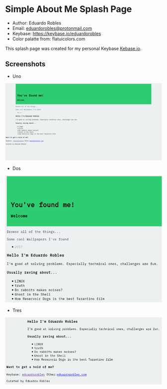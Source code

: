 # Simple About Me Splash Page

- Author: Eduardo Robles
- Email: eduardorobles@protonmail.com
- Keybase: https://keybase.io/eduardorobles
- Color palatte from: flatuicolors.com

This splash page was created for my personal Keybase [Kebase.io](https://eduardorobles.keybase.pub).

## Screenshots

- Uno

![uno](screenshots/eduardorobles.keybase.pub_1.png)

- Dos

![dos](screenshots/eduardorobles.keybase.pub_2.png)

- Tres

![tres](screenshots/eduardorobles.keybase.pub_3.png)
